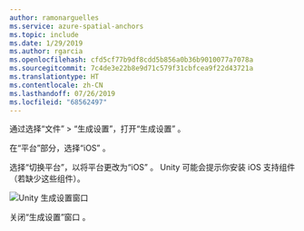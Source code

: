 ```yaml
---
author: ramonarguelles
ms.service: azure-spatial-anchors
ms.topic: include
ms.date: 1/29/2019
ms.author: rgarcia
ms.openlocfilehash: cfd5cf77b9df8cdd5b856a0b36b9010077a7078a
ms.sourcegitcommit: 7c4de3e22b8e9d71c579f31cbfcea9f22d43721a
ms.translationtype: HT
ms.contentlocale: zh-CN
ms.lasthandoff: 07/26/2019
ms.locfileid: "68562497"
---
```

通过选择“文件” > “生成设置”，打开“生成设置”    。

在“平台”部分，选择“iOS”   。

选择“切换平台”，以将平台更改为“iOS”   。 Unity 可能会提示你安装 iOS 支持组件（若缺少这些组件）。

![Unity 生成设置窗口](./media/spatial-anchors-unity/unity-ios-build-settings.png)

关闭“生成设置”窗口  。

